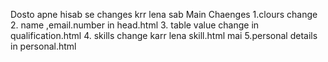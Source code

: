 Dosto apne hisab se changes krr lena sab 
Main Chaenges
1.clours change
2. name ,email.number in head.html
3. table value change in qualification.html
4. skills change karr lena skill.html mai
5.personal details in personal.html
